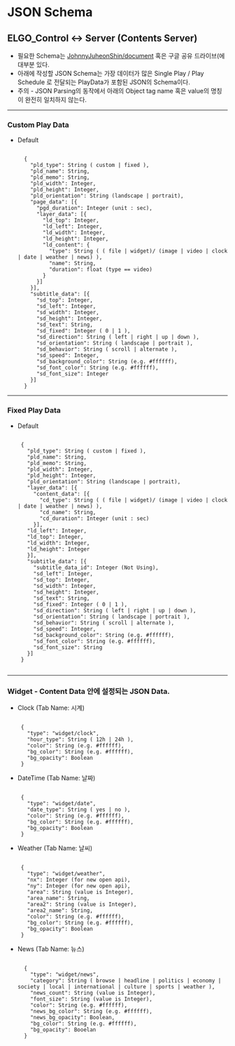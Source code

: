 # JSON Schema

## ELGO_Control <-> Server (Contents Server)
  * 필요한 Schema는 [JohnnyJuheonShin/document](https://github.com/JohnnyJuheonShin/document) 혹은 구글 공유 드라이브(에 대부분 있다.
  * 아래에 작성할 JSON Schema는 가장 데이터가 많은 Single Play / Play Schedule 로 전달되는 PlayData가 포함된 JSON의 Schema이다.
  * 주의 - JSON Parsing의 동작에서 아래의 Object tag name 혹은 value의 명칭이 완전히 일치하지 않는다.
---
  
### Custom Play Data
  + Default
    <pre><code>
      {
        "pld_type": String ( custom | fixed ),
        "pld_name": String,
        "pld_memo": String,
        "pld_width": Integer,
        "pld_height": Integer,
        "pld_orientation": String (landscape | portrait),
        "page_data": [{
          "pgd_duration": Integer (unit : sec),
          "layer_data": [{
            "ld_top": Integer,
            "ld_left": Integer,
            "ld_width": Integer,
            "ld_height": Integer,
            "ld_content": {
              "type": String ( ( file | widget)/ (image | video | clock | date | weather | news) ),
              "name": String,
              "duration": float (type == video)
            }
          }]
        }],
        "subtitle_data": [{
          "sd_top": Integer,
          "sd_left": Integer,
          "sd_width": Integer,
          "sd_height": Integer,
          "sd_text": String,
          "sd_fixed": Integer ( 0 | 1 ),
          "sd_direction": String ( left | right | up | down ),
          "sd_orientation": String ( landscape | portrait ),
          "sd_behavior": String ( scroll | alternate ),
          "sd_speed": Integer,
          "sd_background_color": String (e.g. #ffffff),
          "sd_font_color": String (e.g. #ffffff),
          "sd_font_size": Integer
        }]
      }
    </code></pre>


***

### Fixed Play Data
  + Default
    <pre><code>
     {
       "pld_type": String ( custom | fixed ),
       "pld_name": String,
       "pld_memo": String,
       "pld_width": Integer,
       "pld_height": Integer,
       "pld_orientation": String (landscape | portrait),
       "layer_data": [{
         "content_data": [{
           "cd_type": String ( ( file | widget)/ (image | video | clock | date | weather | news) ),
           "cd_name": String,
           "cd_duration": Integer (unit : sec)
         }],
       "ld_left": Integer,
       "ld_top": Integer,
       "ld_width": Integer,
       "ld_height": Integer
       }],
       "subtitle_data": [{
         "subtitle_data_id": Integer (Not Using),
         "sd_left": Integer,
         "sd_top": Integer,
         "sd_width": Integer,
         "sd_height": Integer,
         "sd_text": String,
         "sd_fixed": Integer ( 0 | 1 ),
         "sd_direction": String ( left | right | up | down ),
         "sd_orientation": String ( landscape | portrait ),
         "sd_behavior": String ( scroll | alternate ),
         "sd_speed": Integer,
         "sd_background_color": String (e.g. #ffffff),
         "sd_font_color": String (e.g. #ffffff),
         "sd_font_size": String
       }]
     }

    </code></pre>
    
---

### Widget - Content Data 안에 설정되는 JSON Data.

  + Clock (Tab Name: 시계)
    <pre><code>
     {
       "type": "widget/clock",
       "hour_type": String ( 12h | 24h ),
       "color": String (e.g. #ffffff),
       "bg_color": String (e.g. #ffffff),
       "bg_opacity": Boolean
     }
    </code></pre>
    
  + DateTime (Tab Name: 날짜)
    <pre><code>
     {
       "type": "widget/date",
       "date_type": String ( yes | no ),
       "color": String (e.g. #ffffff),
       "bg_color": String (e.g. #ffffff),
       "bg_opacity": Boolean
     }
    </code></pre>
    
  + Weather (Tab Name: 날씨)
    <pre><code>
     {
       "type": "widget/weather",
       "nx": Integer (for new open api),
       "ny": Integer (for new open api),
       "area": String (value is Integer),
       "area_name": String,
       "area2": String (value is Integer),
       "area2_name": String,
       "color": String (e.g. #ffffff),
       "bg_color": String (e.g. #ffffff),
       "bg_opacity": Boolean
     }
    </code></pre>
    
  + News (Tab Name: 뉴스)
    <pre><code>
      {
        "type": "widget/news",
        "category": String ( browse | headline | politics | economy | society | local | international | culture | sports | weather ),
        "news_count": String (value is Integer),
        "font_size": String (value is Integer),
        "color": String (e.g. #ffffff),
        "news_bg_color": String (e.g. #ffffff),
        "news_bg_opacity": Boolean,
        "bg_color": String (e.g. #ffffff),
        "bg_opacity": Booelan
      }
    </code><pre>
